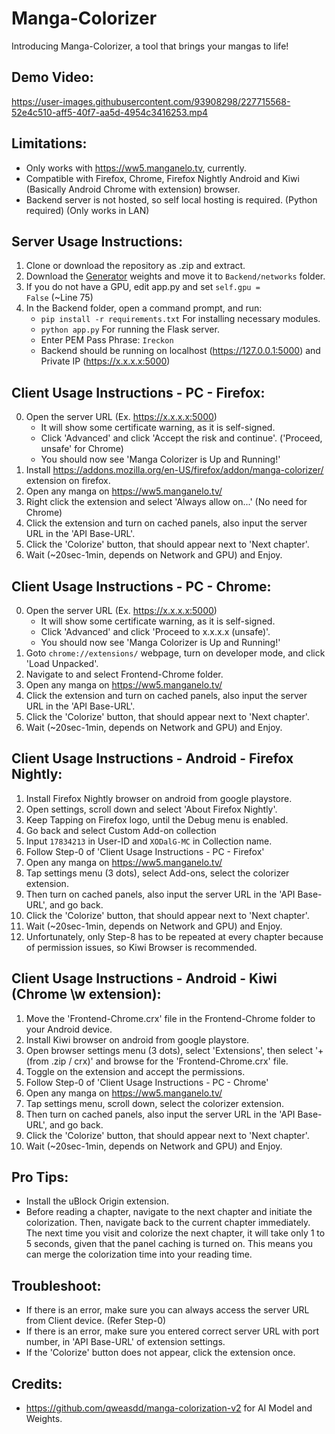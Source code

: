# Manga-Colorizer
Introducing Manga-Colorizer, a tool that brings your mangas to life!


## Demo Video:
https://user-images.githubusercontent.com/93908298/227715568-52e4c510-aff5-40f7-aa5d-4954c3416253.mp4


## Limitations:
- Only works with https://ww5.manganelo.tv, currently.
- Compatible with Firefox, Chrome, Firefox Nightly Android and Kiwi (Basically Android Chrome with extension) browser.
- Backend server is not hosted, so self local hosting is required. (Python required) (Only works in LAN)


## Server Usage Instructions: 
1. Clone or download the repository as .zip and extract. 
2. Download the <a href="https://drive.google.com/file/d/1qmxUEKADkEM4iYLp1fpPLLKnfZ6tcF-t/view?usp=sharing" rel="nofollow">Generator</a> weights and move it to <code>Backend/networks</code> folder.
3. If you do not have a GPU, edit app.py and set <code>self.gpu = False</code> (~Line 75)
4. In the Backend folder, open a command prompt, and run:
   - <code>pip install -r requirements.txt</code> For installing necessary modules.
   - <code>python app.py</code> For running the Flask server.
   - Enter PEM Pass Phrase: <code>Ireckon</code>
   - Backend should be running on localhost (https://127.0.0.1:5000) and Private IP (https://x.x.x.x:5000)
  
  
## Client Usage Instructions - PC - Firefox: 
0. Open the server URL (Ex. https://x.x.x.x:5000)
   - It will show some certificate warning, as it is self-signed.
   - Click 'Advanced' and click 'Accept the risk and continue'. ('Proceed, unsafe' for Chrome)
   - You should now see 'Manga Colorizer is Up and Running!'
1. Install https://addons.mozilla.org/en-US/firefox/addon/manga-colorizer/ extension on firefox.
2. Open any manga on https://ww5.manganelo.tv/
3. Right click the extension and select 'Always allow on...' (No need for Chrome)
4. Click the extension and turn on cached panels, also input the server URL in the 'API Base-URL'.
5. Click the 'Colorize' button, that should appear next to 'Next chapter'.
6. Wait (~20sec-1min, depends on Network and GPU) and Enjoy.


## Client Usage Instructions - PC - Chrome: 
0. Open the server URL (Ex. https://x.x.x.x:5000)
   - It will show some certificate warning, as it is self-signed.
   - Click 'Advanced' and click 'Proceed to x.x.x.x (unsafe)'.
   - You should now see 'Manga Colorizer is Up and Running!'
1. Goto <code>chrome://extensions/</code> webpage, turn on developer mode, and click 'Load Unpacked'.
2. Navigate to and select Frontend-Chrome folder.
3. Open any manga on https://ww5.manganelo.tv/
4. Click the extension and turn on cached panels, also input the server URL in the 'API Base-URL'.
5. Click the 'Colorize' button, that should appear next to 'Next chapter'.
6. Wait (~20sec-1min, depends on Network and GPU) and Enjoy.


## Client Usage Instructions - Android - Firefox Nightly:
1. Install Firefox Nightly browser on android from google playstore.
2. Open settings, scroll down and select 'About Firefox Nightly'.
3. Keep Tapping on Firefox logo, until the Debug menu is enabled.
4. Go back and select Custom Add-on collection
5. Input <code>17834213</code> in User-ID and <code>XODalG-MC</code> in Collection name.
6. Follow Step-0 of 'Client Usage Instructions - PC - Firefox'
7. Open any manga on https://ww5.manganelo.tv/
8. Tap settings menu (3 dots), select Add-ons, select the colorizer extension.
9. Then turn on cached panels, also input the server URL in the 'API Base-URL', and go back.
10. Click the 'Colorize' button, that should appear next to 'Next chapter'.
11. Wait (~20sec-1min, depends on Network and GPU) and Enjoy.
12. Unfortunately, only Step-8 has to be repeated at every chapter because of permission issues, so Kiwi Browser is recommended.


## Client Usage Instructions - Android - Kiwi (Chrome \w extension):
1. Move the 'Frontend-Chrome.crx' file in the Frontend-Chrome folder to your Android device.
2. Install Kiwi browser on android from google playstore.
3. Open browser settings menu (3 dots), select 'Extensions', then select '+(from .zip / crx)' and browse for the 'Frontend-Chrome.crx' file.
4. Toggle on the extension and accept the permissions.
5. Follow Step-0 of 'Client Usage Instructions - PC - Chrome'
6. Open any manga on https://ww5.manganelo.tv/
7. Tap settings menu, scroll down, select the colorizer extension.
8. Then turn on cached panels, also input the server URL in the 'API Base-URL', and go back.
9. Click the 'Colorize' button, that should appear next to 'Next chapter'.
10. Wait (~20sec-1min, depends on Network and GPU) and Enjoy.


## Pro Tips:
- Install the uBlock Origin extension.
- Before reading a chapter, navigate to the next chapter and initiate the colorization. Then, navigate back to the current chapter immediately. The next time you visit and colorize the next chapter, it will take only 1 to 5 seconds, given that the panel caching is turned on. This means you can merge the colorization time into your reading time.


## Troubleshoot:
- If there is an error, make sure you can always access the server URL from Client device. (Refer Step-0)
- If there is an error, make sure you entered correct server URL with port number, in 'API Base-URL' of extension settings.
- If the 'Colorize' button does not appear, click the extension once.


## Credits:
- https://github.com/qweasdd/manga-colorization-v2 for AI Model and Weights.
